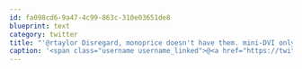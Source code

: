 ```yaml
---
id: fa098cd6-9a47-4c99-863c-310e03651de8
blueprint: text
category: twitter
title: "'@rtaylor Disregard, monoprice doesn't have them. mini-DVI only."
caption: '<span class="username username_linked">@<a href="https://twitter.com/rtaylor" title="Elon Musk">rtaylor</a></span> Disregard, monoprice doesn''t have them. mini-DVI only.'
---
```

